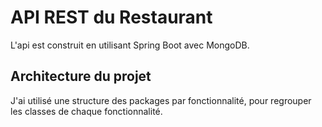 # API REST du Restaurant

L'api est construit en utilisant Spring Boot avec MongoDB.

## Architecture du projet

J'ai utilisé une structure des packages par fonctionnalité, pour regrouper les classes de chaque fonctionnalité.  